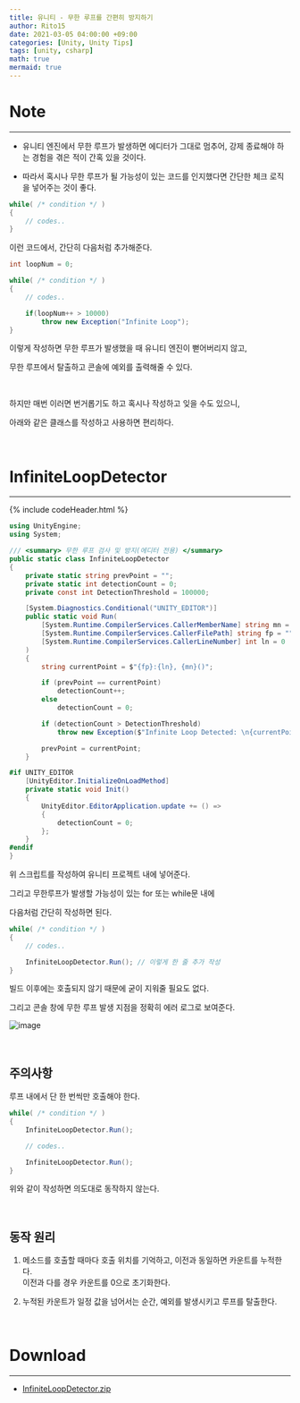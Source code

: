 ```yaml
---
title: 유니티 - 무한 루프를 간편히 방지하기
author: Rito15
date: 2021-03-05 04:00:00 +09:00
categories: [Unity, Unity Tips]
tags: [unity, csharp]
math: true
mermaid: true
---
```


# Note
---
- 유니티 엔진에서 무한 루프가 발생하면 에디터가 그대로 멈추어, 강제 종료해야 하는 경험을 겪은 적이 간혹 있을 것이다.

- 따라서 혹시나 무한 루프가 될 가능성이 있는 코드를 인지했다면 간단한 체크 로직을 넣어주는 것이 좋다.

```cs
while( /* condition */ )
{
    // codes..
}
```

이런 코드에서, 간단히 다음처럼 추가해준다.


```cs
int loopNum = 0;

while( /* condition */ )
{
    // codes..

    if(loopNum++ > 10000)
        throw new Exception("Infinite Loop");
}
```

이렇게 작성하면 무한 루프가 발생했을 때 유니티 엔진이 뻗어버리지 않고,

무한 루프에서 탈출하고 콘솔에 예외를 출력해줄 수 있다.

<br>

하지만 매번 이러면 번거롭기도 하고 혹시나 작성하고 잊을 수도 있으니,

아래와 같은 클래스를 작성하고 사용하면 편리하다.

<br>

# InfiniteLoopDetector
---

{% include codeHeader.html %}
```cs
using UnityEngine;
using System;

/// <summary> 무한 루프 검사 및 방지(에디터 전용) </summary>
public static class InfiniteLoopDetector
{
    private static string prevPoint = "";
    private static int detectionCount = 0;
    private const int DetectionThreshold = 100000;

    [System.Diagnostics.Conditional("UNITY_EDITOR")]
    public static void Run(
        [System.Runtime.CompilerServices.CallerMemberName] string mn = "",
        [System.Runtime.CompilerServices.CallerFilePath] string fp = "",
        [System.Runtime.CompilerServices.CallerLineNumber] int ln = 0
    )
    {
        string currentPoint = $"{fp}:{ln}, {mn}()";

        if (prevPoint == currentPoint)
            detectionCount++;
        else
            detectionCount = 0;

        if (detectionCount > DetectionThreshold)
            throw new Exception($"Infinite Loop Detected: \n{currentPoint}\n\n");

        prevPoint = currentPoint;
    }

#if UNITY_EDITOR
    [UnityEditor.InitializeOnLoadMethod]
    private static void Init()
    {
        UnityEditor.EditorApplication.update += () =>
        {
            detectionCount = 0;
        };
    }
#endif
}
```

위 스크립트를 작성하여 유니티 프로젝트 내에 넣어준다.


그리고 무한루프가 발생할 가능성이 있는 for 또는 while문 내에

다음처럼 간단히 작성하면 된다.

```cs
while( /* condition */ )
{
    // codes..

    InfiniteLoopDetector.Run(); // 이렇게 한 줄 추가 작성
}
```

빌드 이후에는 호출되지 않기 때문에 굳이 지워줄 필요도 없다.

그리고 콘솔 창에 무한 루프 발생 지점을 정확히 에러 로그로 보여준다.

![image](https://user-images.githubusercontent.com/42164422/122255002-aaf80100-cf08-11eb-986e-63060ee94bcd.png)

<br>

## **주의사항**

루프 내에서 단 한 번씩만 호출해야 한다.

```cs
while( /* condition */ )
{
    InfiniteLoopDetector.Run();

    // codes..

    InfiniteLoopDetector.Run();
}
```

위와 같이 작성하면 의도대로 동작하지 않는다.

<br>

## **동작 원리**

1. 메소드를 호출할 때마다 호출 위치를 기억하고, 이전과 동일하면 카운트를 누적한다.<br>
   이전과 다를 경우 카운트를 0으로 초기화한다.

2. 누적된 카운트가 일정 값을 넘어서는 순간, 예외를 발생시키고 루프를 탈출한다.

<br>

# Download
---
- [InfiniteLoopDetector.zip](https://github.com/rito15/Images/files/6680557/InfiniteLoopDetector.zip)